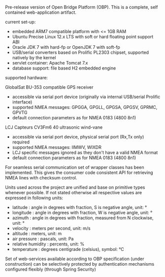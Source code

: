 Pre-release version of Open Bridge Platform (OBP).
This is a complete, self contained web-application artifact.

current set-up:

- embedded ARM7 compatible platform with <= 1GB RAM
- Ubuntu Precise Linux 12.x LTS with soft or hard floating point support ABI
- Oracle JDK 7 with hard-fp or OpenJDK 7 with soft-fp
- USB/serial converters based on Prolific PL2303 chipset, supported natively by the kernel
- servlet container: Apache Tomcat 7.x
- database support: file based H2 embedded engine

supported hardware:

GlobalSat BU-353 compatible GPS receiver
- accessible via serial port device (originally via internal USB/serial Prolific interface)
- supported NMEA messages: GPGGA, GPGLL, GPGSA, GPGSV, GPRMC, GPVTG
- default connection parameters as for NMEA 0183 (4800 8n1)

LCJ Capteurs CV3Fm6 40 ultrasonic wind-vane
- accessible via serial port device, physical serial port (Rx,Tx only) required
- supported NMEA messages: IIMWV, WIXDR
- LCJ specific messages ignored as they don't have a valid NMEA format
- default connection parameters as for NMEA 0183 (4800 8n1)

For seamless serial communication set of wrapper classes has been implemented.
This gives the consumer code consistent API for retrieving NMEA lines with checksum control.

Units used across the project are unified and base on primitive types whenever possible.
If not stated otherwise all respective values are expressed in following units:

- latitude : angle in degrees with fraction, S is negative angle, unit: °
- longitude : angle in degrees with fraction, W is negative angle, unit: °
- azimuth : angle in degrees with fraction, measured from N clockwise, unit: °
- velocity : meters per second, unit: m/s
- altitude : meters, unit: m
- air pressure : pascals, unit: Pa
- relative humidity : percents, unit: %
- temperature : degrees centigrade (celsius), symbol: °C

Set of web-services available according to OBP specification (under construction) can be selectively
protected by authentication mechanisms configured flexibly (through Spring Security)